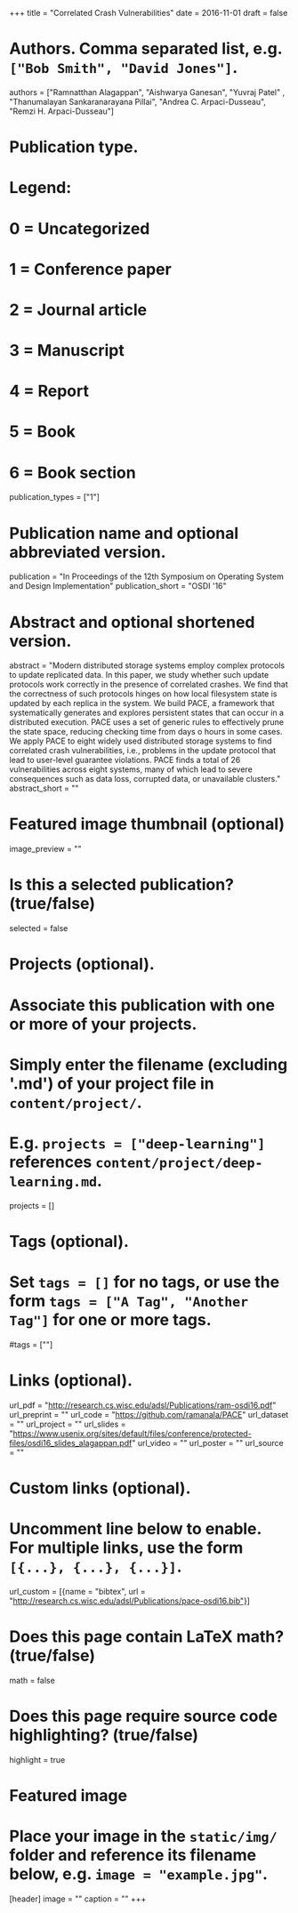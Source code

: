 +++
title = "Correlated Crash Vulnerabilities"
date = 2016-11-01
draft = false

# Authors. Comma separated list, e.g. `["Bob Smith", "David Jones"]`.
authors = ["Ramnatthan Alagappan", "Aishwarya Ganesan", "Yuvraj Patel" , "Thanumalayan Sankaranarayana Pillai", "Andrea C. Arpaci-Dusseau", "Remzi H. Arpaci-Dusseau"]

# Publication type.
# Legend:
# 0 = Uncategorized
# 1 = Conference paper
# 2 = Journal article
# 3 = Manuscript
# 4 = Report
# 5 = Book
# 6 = Book section
publication_types = ["1"]

# Publication name and optional abbreviated version.
publication = "In Proceedings of the 12th Symposium on Operating System and Design Implementation"
publication_short = "OSDI '16"

# Abstract and optional shortened version.
abstract = "Modern distributed storage systems employ complex protocols to update replicated data. In this paper, we study whether such update protocols work correctly in the presence of correlated crashes. We find that the correctness of such protocols hinges on how local filesystem state is updated by each replica in the system. We build PACE, a framework that systematically generates and explores persistent states that can occur in a distributed execution. PACE uses a set of generic rules to effectively prune the state space, reducing checking time from days  o hours in some cases. We apply PACE to eight widely used distributed storage systems to find correlated crash vulnerabilities, i.e., problems in the update protocol that lead to user-level guarantee violations. PACE finds a total of 26 vulnerabilities across eight systems, many of which lead to severe consequences such as data loss, corrupted data, or unavailable clusters."
abstract_short = ""

# Featured image thumbnail (optional)
image_preview = ""

# Is this a selected publication? (true/false)
selected = false

# Projects (optional).
#   Associate this publication with one or more of your projects.
#   Simply enter the filename (excluding '.md') of your project file in `content/project/`.
#   E.g. `projects = ["deep-learning"]` references `content/project/deep-learning.md`.
projects = []

# Tags (optional).
#   Set `tags = []` for no tags, or use the form `tags = ["A Tag", "Another Tag"]` for one or more tags.
#tags = [""]

# Links (optional).
url_pdf = "http://research.cs.wisc.edu/adsl/Publications/ram-osdi16.pdf"
url_preprint = ""
url_code = "https://github.com/ramanala/PACE"
url_dataset = ""
url_project = ""
url_slides = "https://www.usenix.org/sites/default/files/conference/protected-files/osdi16_slides_alagappan.pdf"
url_video = ""
url_poster = ""
url_source = ""

# Custom links (optional).
#   Uncomment line below to enable. For multiple links, use the form `[{...}, {...}, {...}]`.
url_custom = [{name = "bibtex", url = "http://research.cs.wisc.edu/adsl/Publications/pace-osdi16.bib"}]

# Does this page contain LaTeX math? (true/false)
math = false

# Does this page require source code highlighting? (true/false)
highlight = true

# Featured image
# Place your image in the `static/img/` folder and reference its filename below, e.g. `image = "example.jpg"`.
[header]
image = ""
caption = ""
+++
